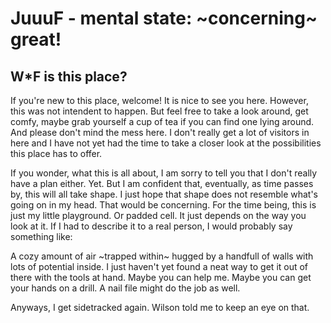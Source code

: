 # JuuuF - mental state: ~concerning~ great!

## W\*F is this place?

If you're new to this place, welcome! It is nice to see you here. However, this was not intendent to happen. But feel free to take a look around, get comfy, maybe grab yourself a cup of tea if you can find one lying around. And please don't mind the mess here. I don't really get a lot of visitors in here and I have not yet had the time to take a closer look at the possibilities this place has to offer.

If you wonder, what this is all about, I am sorry to tell you that I don't really have a plan either. Yet. But I am confident that, eventually, as time passes by, this will all take shape. I just hope that shape does not resemble what's going on in my head. That would be concerning. For the time being, this is just my little playground. Or padded cell. It just depends on the way you look at it. If I had to describe it to a real person, I would probably say something like:

A cozy amount of air ~trapped within~ hugged by a handfull of walls with lots of potential inside. I just haven't yet found a neat way to get it out of there with the tools at hand. Maybe you can help me. Maybe you can get your hands on a drill. A nail file might do the job as well.

Anyways, I get sidetracked again. Wilson told me to keep an eye on that.
